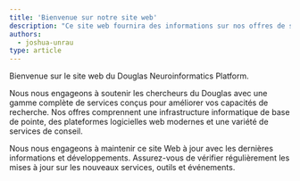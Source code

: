 ```yaml
---
title: 'Bienvenue sur notre site web'
description: "Ce site web fournira des informations sur nos offres de services actuelles, ainsi qu'un aperçu de nos développements et de nos projets futurs."
authors:
  - joshua-unrau
type: article
---
```


Bienvenue sur le site web du Douglas Neuroinformatics Platform.

Nous nous engageons à soutenir les chercheurs du Douglas avec une gamme complète de services conçus pour améliorer vos capacités de recherche. Nos offres comprennent une infrastructure informatique de base de pointe, des plateformes logicielles web modernes et une variété de services de conseil.

Nous nous engageons à maintenir ce site Web à jour avec les dernières informations et développements. Assurez-vous de vérifier régulièrement les mises à jour sur les nouveaux services, outils et événements.
